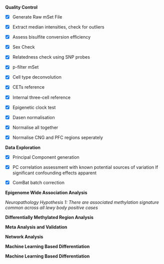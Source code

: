 **Quality Control**
- [x]  Generate Raw mSet File
- [x]  Extract median intensities, check for outliers
- [x]  Assess bisulfite conversion efficiency
- [x]  Sex Check
- [x]  Relatedness check using SNP probes
- [x]  p-filter mSet
- [x]  Cell type deconvolution
  - [x]   CETs reference
  - [x]   Internal three-cell reference
- [x]  Epigenetic clock test
- [x]  Dasen normalisation
  - [x]  Normalise all together
  - [x]  Normalise CNG and PFC regions seperately


**Data Exploration**
- [x] Principal Component generation
- [x] PC correlation assessment with known potential sources of variation
   If significant confounding effects apparent 
- [x] ComBat batch correction



**Epigenome Wide Association Analysis**

*Neuropathology Hypothesis 1: There are associated methylation signature common across all lewy body positive cases*

**Differentially Methylated Region Analysis**


**Meta Analysis and Validation**


**Network Analysis**


**Machine Learning Based Differentiation**


**Machine Learning Based Differentiation**
